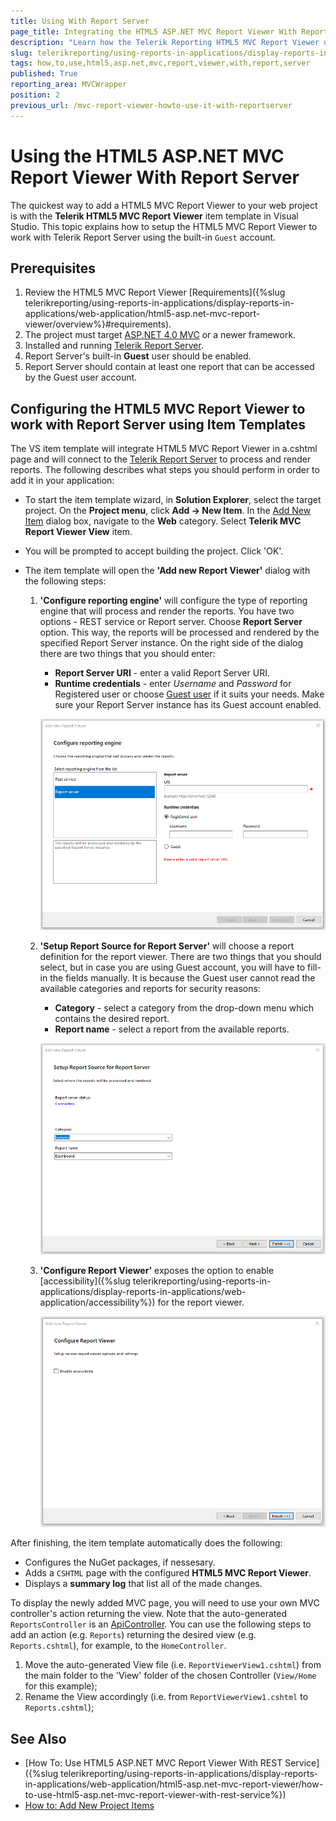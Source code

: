 ```yaml
---
title: Using With Report Server
page_title: Integrating the HTML5 ASP.NET MVC Report Viewer With Report Server
description: "Learn how the Telerik Reporting HTML5 MVC Report Viewer using Report Server can integrated into a MVC application with a few simple steps."
slug: telerikreporting/using-reports-in-applications/display-reports-in-applications/web-application/html5-asp.net-mvc-report-viewer/how-to-use-html5-asp.net-mvc-report-viewer-with-report-server
tags: how,to,use,html5,asp.net,mvc,report,viewer,with,report,server
published: True
reporting_area: MVCWrapper
position: 2
previous_url: /mvc-report-viewer-howto-use-it-with-reportserver
---
```


# Using the HTML5 ASP.NET MVC Report Viewer With Report Server

The quickest way to add a HTML5 MVC Report Viewer to your web project is with the __Telerik HTML5 MVC Report Viewer__ item template in Visual Studio. This topic explains how to setup the HTML5 MVC Report Viewer to work with Telerik Report Server using the built-in `Guest` account.

## Prerequisites

1. Review the HTML5 MVC Report Viewer [Requirements]({%slug telerikreporting/using-reports-in-applications/display-reports-in-applications/web-application/html5-asp.net-mvc-report-viewer/overview%}#requirements).
1. The project must target [ASP.NET 4.0 MVC](https://dotnet.microsoft.com/apps/aspnet/mvc) or a newer framework.
1. Installed and running [Telerik Report Server](https://docs.telerik.com/report-server/introduction).
1. Report Server's built-in __Guest__ user should be enabled.
1. Report Server should contain at least one report that can be accessed by the Guest user account.

## Configuring the HTML5 MVC Report Viewer to work with Report Server using Item Templates

The VS item template will integrate HTML5 MVC Report Viewer in a.cshtml page and will connect to the [Telerik Report Server](https://docs.telerik.com/report-server/introduction) to process and render reports. The following describes what steps you should perform in order to add it in your application:

* To start the item template wizard, in __Solution Explorer__, select the target project. On the __Project menu__, click __Add -> New Item__. In the [Add New Item](https://learn.microsoft.com/en-us/previous-versions/visualstudio/visual-studio-2010/w0572c5b(v=vs.100)) dialog box, navigate to the __Web__ category. Select __Telerik MVC Report Viewer View__ item.
* You will be prompted to accept building the project. Click 'OK'.
* The item template will open the __'Add new Report Viewer'__ dialog with the following steps:

	1. __'Configure reporting engine'__ will configure the type of reporting engine that will process and render the reports. You have two options - REST service or Report server. Choose __Report Server__ option. This way, the reports will be processed and rendered by the specified Report Server instance. On the right side of the dialog there are two things that you should enter:

		+ __Report Server URI__ - enter a valid Report Server URI.
		+ __Runtime credentials__ - enter _Username_ and _Password_ for Registered user or choose [Guest user](https://docs.telerik.com/report-server/implementer-guide/user-management/guest-user) if it suits your needs. Make sure your Report Server instance has its Guest account enabled.

		![An image of the Configure reporting engine step of the HTML5 MVC Report Viewer item template wizard with Report server option selected](images/item-template-reporting-engine-rs.png)

	1. __'Setup Report Source for Report Server'__ will choose a report definition for the report viewer. There are two things that you should select, but in case you are using Guest account, you will have to fill-in the fields manually. It is because the Guest user cannot read the available categories and reports for security reasons:

		+ __Category__ - select a category from the drop-down menu which contains the desired report.
		+ __Report name__ - select a report from the available reports.

		![An image of the Setup Report Source for Report Server step of the HTML5 MVC Report Viewer item template wizard](images/item-template-report-source-rs.png)

	1. __'Configure Report Viewer'__ exposes the option to enable [accessibility]({%slug telerikreporting/using-reports-in-applications/display-reports-in-applications/web-application/accessibility%}) for the report viewer.

		![An image of the Configure Report Viewer final step of the HTML5 MVC Report Viewer item template wizard with accessibility disabled](images/item-template-accessibility.png)

After finishing, the item template automatically does the following:

* Configures the NuGet packages, if nessesary.
* Adds a `CSHTML` page with the configured __HTML5 MVC Report Viewer__.
* Displays a __summary log__ that list all of the made changes.

To display the newly added MVC page, you will need to use your own MVC controller's action returning the view. Note that the auto-generated `ReportsController` is an [ApiController](https://learn.microsoft.com/en-us/dotnet/api/system.web.http.apicontroller?view=aspnet-webapi-5.2). You can use the following steps to add an action (e.g. `Reports`) returning the desired view (e.g. `Reports.cshtml`), for example, to the `HomeController`.

1. Move the auto-generated View file (i.e. `ReportViewerView1.cshtml`) from the main folder to the 'View' folder of the chosen Controller (`View/Home` for this example);
1. Rename the View accordingly (i.e. from `ReportViewerView1.cshtml` to `Reports.cshtml`);

## See Also

* [How To: Use HTML5 ASP.NET MVC Report Viewer With REST Service]({%slug telerikreporting/using-reports-in-applications/display-reports-in-applications/web-application/html5-asp.net-mvc-report-viewer/how-to-use-html5-asp.net-mvc-report-viewer-with-rest-service%})
* [How to: Add New Project Items](https://learn.microsoft.com/en-us/previous-versions/visualstudio/visual-studio-2010/w0572c5b(v=vs.100))
